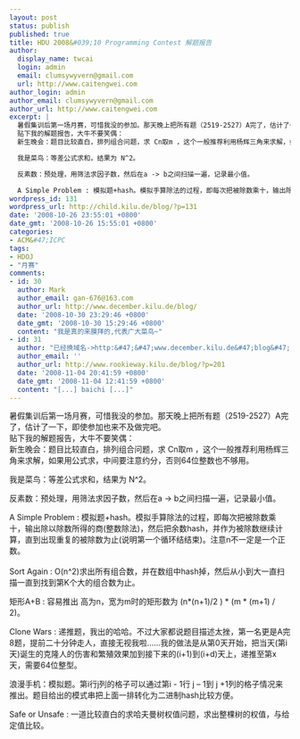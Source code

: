 ```yaml
---
layout: post
status: publish
published: true
title: HDU 2008&#039;10 Programming Contest 解题报告
author:
  display_name: twcai
  login: admin
  email: clumsywyvern@gmail.com
  url: http://www.caitengwei.com
author_login: admin
author_email: clumsywyvern@gmail.com
author_url: http://www.caitengwei.com
excerpt: |
  暑假集训后第一场月赛，可惜我没的参加。那天晚上把所有题（2519-2527）A完了，估计了一下，即使参加也来不及做完吧。
  贴下我的解题报告，大牛不要笑偶：
  新生晚会：题目比较直白，排列组合问题，求 Cn取m ，这个一般推荐利用杨辉三角来求解，如果用公式求，中间要注意约分，否则64位整数也不够用。

  我是菜鸟：等差公式求和，结果为 N^2。

  反素数：预处理，用筛法求因子数，然后在a -> b之间扫描一遍，记录最小值。

  A Simple Problem : 模拟题+hash。模拟手算除法的过程，即每次把被除数乘十，输出除以除数所得的商(整数除法)，然后把余数hash，并作为被除数继续计算，直到出现重复的被除数为止(说明第一个循环结结束)。注意n不一定是一个正数。
wordpress_id: 131
wordpress_url: http://child.kilu.de/blog/?p=131
date: '2008-10-26 23:55:01 +0800'
date_gmt: '2008-10-26 15:55:01 +0800'
categories:
- ACM&#47;ICPC
tags:
- HDOJ
- "月赛"
comments:
- id: 30
  author: Mark
  author_email: gan-676@163.com
  author_url: http://www.december.kilu.de/blog/
  date: '2008-10-30 23:29:46 +0800'
  date_gmt: '2008-10-30 15:29:46 +0800'
  content: "我是真的来膜拜的,代表广大菜鸟~"
- id: 31
  author: "已经换域名->http:&#47;&#47;www.december.kilu.de&#47;blog&#47; at My December"
  author_email: ''
  author_url: http://www.rookieway.kilu.de/blog/?p=201
  date: '2008-11-04 20:41:59 +0800'
  date_gmt: '2008-11-04 12:41:59 +0800'
  content: "[...] baichi [...]"
---
```

<p>暑假集训后第一场月赛，可惜我没的参加。那天晚上把所有题（2519-2527）A完了，估计了一下，即使参加也来不及做完吧。<br />
贴下我的解题报告，大牛不要笑偶：<br />
新生晚会：题目比较直白，排列组合问题，求 Cn取m ，这个一般推荐利用杨辉三角来求解，如果用公式求，中间要注意约分，否则64位整数也不够用。</p>
<p>我是菜鸟：等差公式求和，结果为 N^2。</p>
<p>反素数：预处理，用筛法求因子数，然后在a -> b之间扫描一遍，记录最小值。</p>
<p>A Simple Problem : 模拟题+hash。模拟手算除法的过程，即每次把被除数乘十，输出除以除数所得的商(整数除法)，然后把余数hash，并作为被除数继续计算，直到出现重复的被除数为止(说明第一个循环结结束)。注意n不一定是一个正数。<br />
<a id="more"></a><a id="more-131"></a><br />
Sort Again : O(n^2)求出所有组合数，并在数组中hash掉，然后从小到大一直扫描一直到找到第K个大的组合数为止。</p>
<p>矩形A+B : 容易推出 高为n，宽为m时的矩形数为 (n*(n+1)&#47;2 ) * (m * (m+1) &#47; 2)。</p>
<p>Clone Wars : 递推题，我出的哈哈。不过大家都说题目描述太挫，第一名更是A完8题，提前二十分钟走人，直接无视我啦&hellip;&hellip;我的做法是从第0天开始，把当天(第i天)诞生的克隆人的伤害和繁殖效果加到接下来的(i+1)到(i+d)天上，递推至第x天，需要64位整型。</p>
<p>浪漫手机：模拟题。第i行j列的格子可以通过第i - 1行 j &ndash; 1到 j +1列的格子情况来推出。题目给出的模式串把上面一排转化为二进制hash比较方便。</p>
<p>Safe or Unsafe : 一道比较直白的求哈夫曼树权值问题，求出整棵树的权值，与给定值比较。</p>
